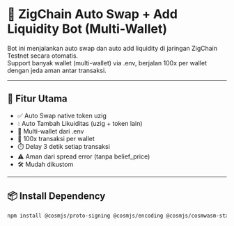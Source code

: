 # 🔁 ZigChain Auto Swap + Add Liquidity Bot (Multi-Wallet)

Bot ini menjalankan auto swap dan auto add liquidity di jaringan ZigChain Testnet secara otomatis.  
Support banyak wallet (multi-wallet) via .env, berjalan 100x per wallet dengan jeda aman antar transaksi.

---

## 🔧 Fitur Utama

- ✅ Auto Swap native token uzig
- 💧 Auto Tambah Likuiditas (uzig + token lain)
- 👥 Multi-wallet dari .env
- 🔁 100x transaksi per wallet
- ⏱️ Delay 3 detik setiap transaksi
- ⚠️ Aman dari spread error (tanpa belief_price)
- 🛠️ Mudah dikustom

---

## 📦 Install Dependency

```bash
npm install @cosmjs/proto-signing @cosmjs/encoding @cosmjs/cosmwasm-stargate @cosmjs/stargate dotenv
